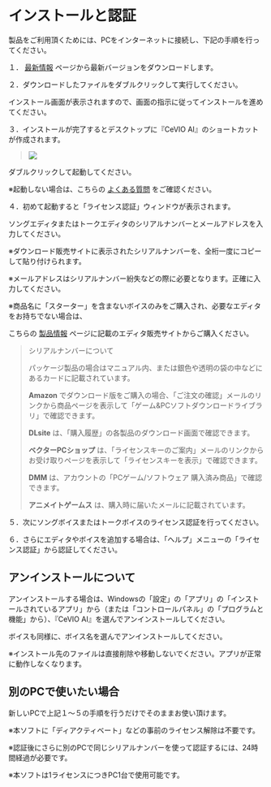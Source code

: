 


インストールと認証
=========


  


 製品をご利用頂くためには、PCをインターネットに接続し、下記の手順を行ってください。
   

  

 １．
 [最新情報](https://cevio.jp/guide/cevio_ai/) 
 ページから最新バージョンをダウンロードします。
   

  

 ２．ダウンロードしたファイルをダブルクリックして実行してください。
   

 インストール画面が表示されますので、画面の指示に従ってインストールを進めてください。
   

  

 ３．インストールが完了するとデスクトップに『CeVIO AI』のショートカットが作成されます。
   


> ![](../../image/icon.png)


 ダブルクリックして起動してください。
   

 ※起動しない場合は、こちらの
 [よくある質問](https://cevio.jp/guide/cevio_ai/faq/) 
 をご確認ください。
   

  

 ４．初めて起動すると「ライセンス認証」ウィンドウが表示されます。
   

 ソングエディタまたはトークエディタのシリアルナンバーとメールアドレスを入力してください。
   

 ※ダウンロード販売サイトに表示されたシリアルナンバーを、全桁一度にコピーして貼り付けられます。
   

 ※メールアドレスはシリアルナンバー紛失などの際に必要となります。正確に入力してください。
   

 ※商品名に「スターター」を含まないボイスのみをご購入され、必要なエディタをお持ちでない場合は、
   

 こちらの
 [製品情報](https://cevio.jp/products_cevio_ai/) 
 ページに記載のエディタ販売サイトからご購入ください。
   


> シリアルナンバーについて
>  
> 
>  パッケージ製品の場合はマニュアル内、または銀色や透明の袋の中などにあるカードに記載されています。
>    
> 
> **Amazon** 
>  でダウンロード版をご購入の場合、「ご注文の確認」メールのリンクから商品ページを表示して「ゲーム&PCソフトダウンロードライブラリ」で確認できます。
>    
> 
> **DLsite** 
>  は、「購入履歴」の各製品のダウンロード画面で確認できます。
>    
> 
> **ベクターPCショップ** 
>  は、「ライセンスキーのご案内」メールのリンクからお受け取りページを表示して「ライセンスキーを表示」で確認できます。
>    
> 
> **DMM** 
>  は、アカウントの「PCゲーム/ソフトウェア 購入済み商品」で確認できます。
>    
> 
> **アニメイトゲームス** 
>  は、購入時に届いたメールに記載されています。


 ５．次にソングボイスまたはトークボイスのライセンス認証を行ってください。
   

  

 ６．さらにエディタやボイスを追加する場合は、「ヘルプ」メニューの「ライセンス認証」から認証してください。
   

アンインストールについて
------------


 アンインストールする場合は、Windowsの「設定」の「アプリ」の「インストールされているアプリ」から（または「コントロールパネル」の「プログラムと機能」から）、『CeVIO AI』を選んでアンインストールしてください。
   

 ボイスも同様に、ボイス名を選んでアンインストールしてください。
   


 ※インストール先のファイルは直接削除や移動しないでください。アプリが正常に動作しなくなります。
 
  

別のPCで使いたい場合
-----------


 新しいPCで上記１～５の手順を行うだけでそのままお使い頂けます。
   

 ※本ソフトに「ディアクティベート」などの事前のライセンス解除は不要です。
   

 ※認証後にさらに別のPCで同じシリアルナンバーを使って認証するには、24時間経過が必要です。
   

 ※本ソフトは1ライセンスにつきPC1台で使用可能です。
   






